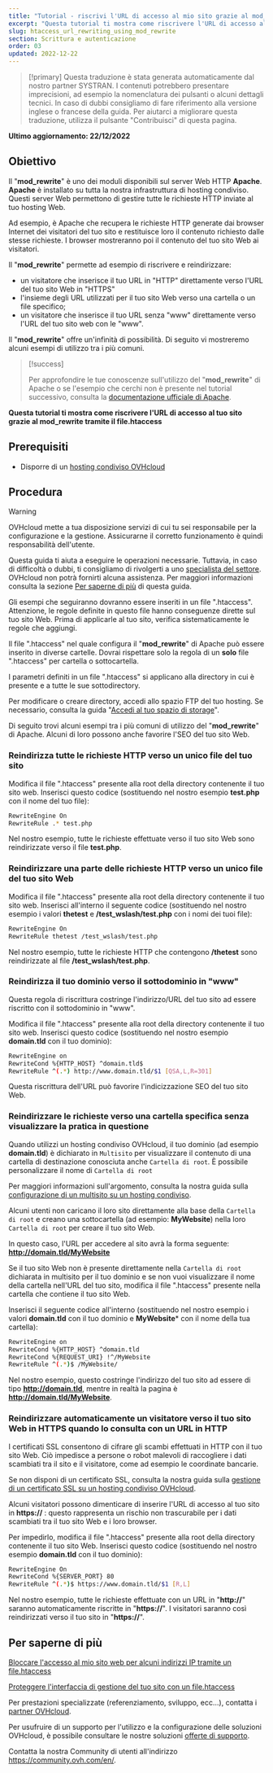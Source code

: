 ```yaml
---
title: "Tutorial - riscrivi l'URL di accesso al mio sito grazie al mod_rewrite tramite il file.htaccess"
excerpt: "Questa tutorial ti mostra come riscrivere l'URL di accesso al tuo sito grazie al mod_rewrite tramite il file.htaccess"
slug: htaccess_url_rewriting_using_mod_rewrite
section: Scrittura e autenticazione
order: 03
updated: 2022-12-22
---
```


> [!primary]
> Questa traduzione è stata generata automaticamente dal nostro partner SYSTRAN. I contenuti potrebbero presentare imprecisioni, ad esempio la nomenclatura dei pulsanti o alcuni dettagli tecnici. In caso di dubbi consigliamo di fare riferimento alla versione inglese o francese della guida. Per aiutarci a migliorare questa traduzione, utilizza il pulsante "Contribuisci" di questa pagina.
>

**Ultimo aggiornamento: 22/12/2022**
  
## Obiettivo

Il "**mod_rewrite**" è uno dei moduli disponibili sul server Web HTTP **Apache**. **Apache** è installato su tutta la nostra infrastruttura di hosting condiviso. Questi server Web permettono di gestire tutte le richieste HTTP inviate al tuo hosting Web.

Ad esempio, è Apache che recupera le richieste HTTP generate dai browser Internet dei visitatori del tuo sito e restituisce loro il contenuto richiesto dalle stesse richieste. I browser mostreranno poi il contenuto del tuo sito Web ai visitatori.

Il "**mod_rewrite**" permette ad esempio di riscrivere e reindirizzare:

- un visitatore che inserisce il tuo URL in "HTTP" direttamente verso l'URL del tuo sito Web in "HTTPS"
- l'insieme degli URL utilizzati per il tuo sito Web verso una cartella o un file specifico;
- un visitatore che inserisce il tuo URL senza "www" direttamente verso l'URL del tuo sito web con le "www".

Il "**mod_rewrite**" offre un'infinità di possibilità. Di seguito vi mostreremo alcuni esempi di utilizzo tra i più comuni.

> [!success]
>
> Per approfondire le tue conoscenze sull'utilizzo del "**mod_rewrite**" di Apache o se l'esempio che cerchi non è presente nel tutorial successivo, consulta la [documentazione ufficiale di Apache](https://httpd.apache.org/docs/2.4/fr/mod/mod_rewrite.html).
>

**Questa tutorial ti mostra come riscrivere l'URL di accesso al tuo sito grazie al mod_rewrite tramite il file.htaccess**
  
## Prerequisiti

- Disporre di un [hosting condiviso OVHcloud](https://www.ovhcloud.com/it/web-hosting/)
  
## Procedura

> [!warning]
>
> OVHcloud mette a tua disposizione servizi di cui tu sei responsabile per la configurazione e la gestione. Assicurarne il corretto funzionamento è quindi responsabilità dell'utente.
> 
> Questa guida ti aiuta a eseguire le operazioni necessarie. Tuttavia, in caso di difficoltà o dubbi, ti consigliamo di rivolgerti a uno [specialista del settore](https://partner.ovhcloud.com/it/). OVHcloud non potrà fornirti alcuna assistenza. Per maggiori informazioni consulta la sezione [Per saperne di più](#go-further) di questa guida.
>
>
> Gli esempi che seguiranno dovranno essere inseriti in un file ".htaccess". Attenzione, le regole definite in questo file hanno conseguenze dirette sul tuo sito Web. Prima di applicarle al tuo sito, verifica sistematicamente le regole che aggiungi.
>

Il file ".htaccess" nel quale configura il "**mod_rewrite**" di Apache può essere inserito in diverse cartelle. Dovrai rispettare solo la regola di un **solo** file ".htaccess" per cartella o sottocartella.

I parametri definiti in un file ".htaccess" si applicano alla directory in cui è presente e a tutte le sue sottodirectory.

Per modificare o creare directory, accedi allo spazio FTP del tuo hosting. Se necessario, consulta la guida "[Accedi al tuo spazio di storage](https://docs.ovh.com/it/hosting/accedere-spazio-storage-ftp-hosting-web/)".

Di seguito trovi alcuni esempi tra i più comuni di utilizzo del "**mod_rewrite**" di Apache. Alcuni di loro possono anche favorire l'SEO del tuo sito Web.

### Reindirizza tutte le richieste HTTP verso un unico file del tuo sito

Modifica il file ".htaccess" presente alla root della directory contenente il tuo sito web. Inserisci questo codice (sostituendo nel nostro esempio **test.php** con il nome del tuo file):

```bash
RewriteEngine On
RewriteRule .* test.php
```

Nel nostro esempio, tutte le richieste effettuate verso il tuo sito Web sono reindirizzate verso il file **test.php**.

### Reindirizzare una parte delle richieste HTTP verso un unico file del tuo sito Web

Modifica il file ".htaccess" presente alla root della directory contenente il tuo sito web. Inserisci all'interno il seguente codice (sostituendo nel nostro esempio i valori **thetest** e **/test_wslash/test.php** con i nomi dei tuoi file):

```bash
RewriteEngine On
RewriteRule thetest /test_wslash/test.php
```

Nel nostro esempio, tutte le richieste HTTP che contengono **/thetest** sono reindirizzate al file **/test_wslash/test.php**.

### Reindirizza il tuo dominio verso il sottodominio in "www"

Questa regola di riscrittura costringe l'indirizzo/URL del tuo sito ad essere riscritto con il sottodominio in "www".

Modifica il file ".htaccess" presente alla root della directory contenente il tuo sito web. Inserisci questo codice (sostituendo nel nostro esempio **domain.tld** con il tuo dominio):

```bash
RewriteEngine on
RewriteCond %{HTTP_HOST} ^domain.tld$
RewriteRule ^(.*) http://www.domain.tld/$1 [QSA,L,R=301]
```

Questa riscrittura dell'URL può favorire l'indicizzazione SEO del tuo sito Web.

### Reindirizzare le richieste verso una cartella specifica senza visualizzare la pratica in questione

Quando utilizzi un hosting condiviso OVHcloud, il tuo dominio (ad esempio **domain.tld**) è dichiarato in `Multisito` per visualizzare il contenuto di una cartella di destinazione conosciuta anche `Cartella di root`. È possibile personalizzare il nome di `Cartella di root`

Per maggiori informazioni sull'argomento, consulta la nostra guida sulla [configurazione di un multisito su un hosting condiviso](https://docs.ovh.com/it/hosting/configurare-un-multisito-su-un-hosting-web/).

Alcuni utenti non caricano il loro sito direttamente alla base della `Cartella di root` e creano una sottocartella (ad esempio: **MyWebsite**) nella loro `Cartella di root` per creare il tuo sito Web.

In questo caso, l'URL per accedere al sito avrà la forma seguente: **http://domain.tld/MyWebsite**

Se il tuo sito Web non è presente direttamente nella `Cartella di root` dichiarata in multisito per il tuo dominio e se non vuoi visualizzare il nome della cartella nell'URL del tuo sito, modifica il file ".htaccess" presente nella cartella che contiene il tuo sito Web. 

Inserisci il seguente codice all'interno (sostituendo nel nostro esempio i valori **domain.tld** con il tuo dominio e **MyWebsite*** con il nome della tua cartella):

```bash
RewriteEngine on
RewriteCond %{HTTP_HOST} ^domain.tld
RewriteCond %{REQUEST_URI} !^/MyWebsite
RewriteRule ^(.*)$ /MyWebsite/
```

Nel nostro esempio, questo costringe l'indirizzo del tuo sito ad essere di tipo **http://domain.tld**, mentre in realtà la pagina è **http://domain.tld/MyWebsite**.

### Reindirizzare automaticamente un visitatore verso il tuo sito Web in HTTPS quando lo consulta con un URL in HTTP

I certificati SSL consentono di cifrare gli scambi effettuati in HTTP con il tuo sito Web. Ciò impedisce a persone o robot malevoli di raccogliere i dati scambiati tra il sito e il visitatore, come ad esempio le coordinate bancarie.

Se non disponi di un certificato SSL, consulta la nostra guida sulla [gestione di un certificato SSL su un hosting condiviso OVHcloud](https://docs.ovh.com/it/hosting/i_certificati_ssl_sugli_hosting_web_ovh/).

Alcuni visitatori possono dimenticare di inserire l'URL di accesso al tuo sito in **https://** : questo rappresenta un rischio non trascurabile per i dati scambiati tra il tuo sito Web e i loro browser.

Per impedirlo, modifica il file ".htaccess" presente alla root della directory contenente il tuo sito Web. Inserisci questo codice (sostituendo nel nostro esempio **domain.tld** con il tuo dominio):

```bash
RewriteEngine On
RewriteCond %{SERVER_PORT} 80
RewriteRule ^(.*)$ https://www.domain.tld/$1 [R,L]
```

Nel nostro esempio, tutte le richieste effettuate con un URL in "**http://**" saranno automaticamente riscritte in "**https://**". I visitatori saranno così reindirizzati verso il tuo sito in "**https://**".
  
## Per saperne di più <a name="go-further"></a>

[Bloccare l'accesso al mio sito web per alcuni indirizzi IP tramite un file.htaccess](https://docs.ovh.com/it/hosting/htaccess_how_to_block_a_specific_ip_address_from_accessing_your_website/)

[Proteggere l'interfaccia di gestione del tuo sito con un file.htaccess](https://docs.ovh.com/it/hosting/condividi-htaccess-come-proteggere-laccesso-a-una-cartella-tramite-autenticazione/)

Per prestazioni specializzate (referenziamento, sviluppo, ecc...), contatta i [partner OVHcloud](https://partner.ovhcloud.com/it/).

Per usufruire di un supporto per l'utilizzo e la configurazione delle soluzioni OVHcloud, è possibile consultare le nostre soluzioni [offerte di supporto](https://www.ovhcloud.com/it/support-levels/).

Contatta la nostra Community di utenti all'indirizzo <https://community.ovh.com/en/>.